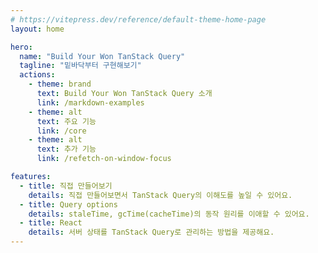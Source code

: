 ```yaml
---
# https://vitepress.dev/reference/default-theme-home-page
layout: home

hero:
  name: "Build Your Won TanStack Query"
  tagline: "밑바닥부터 구현해보기"
  actions:
    - theme: brand
      text: Build Your Won TanStack Query 소개
      link: /markdown-examples
    - theme: alt
      text: 주요 기능
      link: /core
    - theme: alt
      text: 추가 기능
      link: /refetch-on-window-focus

features:
  - title: 직접 만들어보기
    details: 직접 만들어보면서 TanStack Query의 이해도를 높일 수 있어요.
  - title: Query options
    details: staleTime, gcTime(cacheTime)의 동작 원리를 이애할 수 있어요.
  - title: React
    details: 서버 상태를 TanStack Query로 관리하는 방법을 제공해요.
---
```

